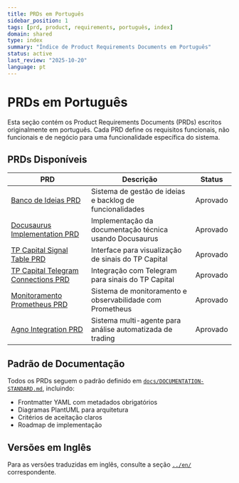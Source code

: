 ```yaml
---
title: PRDs em Português
sidebar_position: 1
tags: [prd, product, requirements, português, index]
domain: shared
type: index
summary: "Índice de Product Requirements Documents em Português"
status: active
last_review: "2025-10-20"
language: pt
---
```


# PRDs em Português

Esta seção contém os Product Requirements Documents (PRDs) escritos originalmente em português. Cada PRD define os requisitos funcionais, não funcionais e de negócio para uma funcionalidade específica do sistema.

## PRDs Disponíveis

| PRD                                                                           | Descrição                                                 | Status   |
| ----------------------------------------------------------------------------- | --------------------------------------------------------- | -------- |
| [Banco de Ideias PRD](banco-ideias-prd.md)                                    | Sistema de gestão de ideias e backlog de funcionalidades  | Aprovado |
| [Docusaurus Implementation PRD](docusaurus-implementation-prd.md)             | Implementação da documentação técnica usando Docusaurus   | Aprovado |
| [TP Capital Signal Table PRD](tp-capital-signal-table-prd.md)                 | Interface para visualização de sinais do TP Capital       | Aprovado |
| [TP Capital Telegram Connections PRD](tp-capital-telegram-connections-prd.md) | Integração com Telegram para sinais do TP Capital         | Aprovado |
| [Monitoramento Prometheus PRD](monitoramento-prometheus-prd.md)               | Sistema de monitoramento e observabilidade com Prometheus | Aprovado |
| [Agno Integration PRD](agno-integration-prd.md)                               | Sistema multi-agente para análise automatizada de trading | Aprovado |

## Padrão de Documentação

Todos os PRDs seguem o padrão definido em [`docs/DOCUMENTATION-STANDARD.md`](../../../DOCUMENTATION-STANDARD.md), incluindo:

-   Frontmatter YAML com metadados obrigatórios
-   Diagramas PlantUML para arquitetura
-   Critérios de aceitação claros
-   Roadmap de implementação

## Versões em Inglês

Para as versões traduzidas em inglês, consulte a seção [`../en/`](../en/) correspondente.
